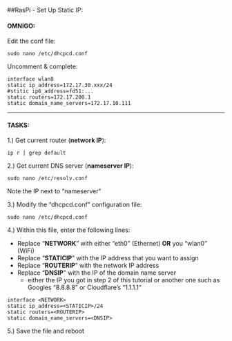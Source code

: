 ##RasPi - Set Up Static IP:

#### OMNIGO:
Edit the conf file:

	sudo nano /etc/dhcpcd.conf

Uncomment & complete:
```
interface wlan0
static ip_address=172.17.30.xxx/24
#stitic ip6_address=fd51:...
static routers=172.17.200.1
static domain_name_servers=172.17.10.111
```
---
#### TASKS:
1.) Get current router (**network IP**):
```
ip r | grep default
```

2.) Get current DNS server (**nameserver IP**):
```
sudo nano /etc/resolv.conf
```
Note the IP next to “nameserver“

3.) Modify the “dhcpcd.conf” configuration file:
```
sudo nano /etc/dhcpcd.conf
```

4.) Within this file, enter the following lines:

* Replace “**NETWORK**” with either “eth0” (Ethernet) **OR** you “wlan0” (WiFi)
* Replace “**STATICIP**” with the IP address that you want to assign
* Replace “**ROUTERIP**” with the network IP address
*  Replace “**DNSIP**" with the IP of the domain name server
	* either the IP you got in step 2 of this tutorial or another one such as Googles “8.8.8.8” or Cloudflare’s “1.1.1.1“
```
interface <NETWORK>
static ip_address=<STATICIP>/24
static routers=<ROUTERIP>
static domain_name_servers=<DNSIP>
```
5.) Save the file and reboot
